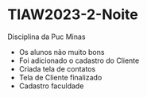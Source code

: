 # TIAW2023-2-Noite

Disciplina da Puc Minas

- Os alunos não muito bons
- Foi adicionado o cadastro do Cliente
- Criada tela de contatos
- Tela de Cliente finalizado
- Cadastro faculdade
